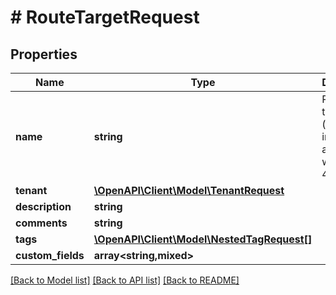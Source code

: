 # # RouteTargetRequest

## Properties

Name | Type | Description | Notes
------------ | ------------- | ------------- | -------------
**name** | **string** | Route target value (formatted in accordance with RFC 4360) |
**tenant** | [**\OpenAPI\Client\Model\TenantRequest**](TenantRequest.md) |  | [optional]
**description** | **string** |  | [optional]
**comments** | **string** |  | [optional]
**tags** | [**\OpenAPI\Client\Model\NestedTagRequest[]**](NestedTagRequest.md) |  | [optional]
**custom_fields** | **array<string,mixed>** |  | [optional]

[[Back to Model list]](../../README.md#models) [[Back to API list]](../../README.md#endpoints) [[Back to README]](../../README.md)

